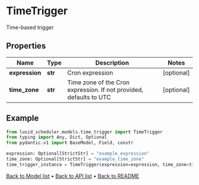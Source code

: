# TimeTrigger

Time-based trigger
## Properties
Name | Type | Description | Notes
------------ | ------------- | ------------- | -------------
**expression** | **str** | Cron expression | [optional] 
**time_zone** | **str** | Time zone of the Cron expression. If not provided, defaults to UTC | [optional] 
## Example

```python
from lusid_scheduler.models.time_trigger import TimeTrigger
from typing import Any, Dict, Optional
from pydantic.v1 import BaseModel, Field, constr

expression: Optional[StrictStr] = "example_expression"
time_zone: Optional[StrictStr] = "example_time_zone"
time_trigger_instance = TimeTrigger(expression=expression, time_zone=time_zone)

```

[Back to Model list](../README.md#documentation-for-models) &#8226; [Back to API list](../README.md#documentation-for-api-endpoints) &#8226; [Back to README](../README.md)

